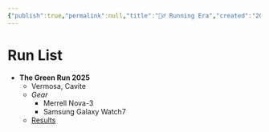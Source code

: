```yaml
---
{"publish":true,"permalink":null,"title":"🏃‍♂️ Running Era","created":"2025-09-07","modified":null,"published":null,"tags":["#Health"],"cssclasses":null,"draft":false,"comments":false,"description":null,"date":null,"date_created":null,"aliases":null}
---
```


# Run List 
- **The Green Run 2025** 
	- Vermosa, Cavite
	- *Gear*
		- Merrell Nova-3
		- Samsung Galaxy Watch7
	- [Results](https://ayalaland.myruntime.com/analytics/the-green-run-2025#/?category=undefined&bibNumber=5025)

<div class="strava-embed-placeholder" data-embed-type="activity" data-embed-id="14946444880" data-style="standard" data-from-embed="false"></div><script src="https://strava-embeds.com/embed.js"></script><div class="strava-embed-placeholder" data-embed-type="activity" data-embed-id="14946444880" data-style="standard" data-from-embed="false"></div><script src="https://strava-embeds.com/embed.js"></script>
